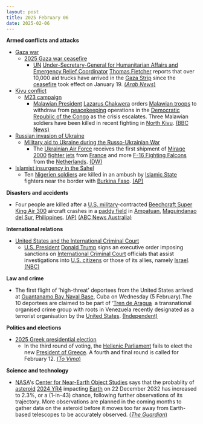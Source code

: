```yaml
---
layout: post
title: 2025 February 06
date: 2025-02-06
---
```



**Armed conflicts and attacks**

* [Gaza war](https://en.wikipedia.org/wiki/Gaza_war "Gaza war")
  + [2025 Gaza war ceasefire](https://en.wikipedia.org/wiki/2025_Gaza_war_ceasefire "2025 Gaza war ceasefire")
    - [UN](https://en.wikipedia.org/wiki/United_Nations "United Nations") [Under-Secretary-General for Humanitarian Affairs and Emergency Relief Coordinator](https://en.wikipedia.org/wiki/Under-Secretary-General_for_Humanitarian_Affairs_and_Emergency_Relief_Coordinator "Under-Secretary-General for Humanitarian Affairs and Emergency Relief Coordinator") [Thomas Fletcher](https://en.wikipedia.org/wiki/Thomas_Fletcher_%28diplomat%29 "Thomas Fletcher (diplomat)") reports that over 10,000 aid trucks have arrived in the [Gaza Strip](https://en.wikipedia.org/wiki/Gaza_Strip "Gaza Strip") since the [ceasefire](https://en.wikipedia.org/wiki/Ceasefire "Ceasefire") took effect on January 19. [(*Arab News*)](https://www.arabnews.com/node/2589292/middle-east)
* [Kivu conflict](https://en.wikipedia.org/wiki/Kivu_conflict "Kivu conflict")
  + [M23 campaign](https://en.wikipedia.org/wiki/M23_campaign_%282022%E2%80%93present%29 "M23 campaign (2022–present)")
    - [Malawian President](https://en.wikipedia.org/wiki/President_of_Malawi "President of Malawi") [Lazarus Chakwera](https://en.wikipedia.org/wiki/Lazarus_Chakwera "Lazarus Chakwera") orders [Malawian troops](https://en.wikipedia.org/wiki/Malawian_Defence_Force "Malawian Defence Force") to withdraw from [peacekeeping](https://en.wikipedia.org/wiki/Peacekeeping "Peacekeeping") operations in the [Democratic Republic of the Congo](https://en.wikipedia.org/wiki/Democratic_Republic_of_the_Congo "Democratic Republic of the Congo") as the crisis escalates. Three Malawian soldiers have been killed in recent fighting in [North Kivu](https://en.wikipedia.org/wiki/North_Kivu "North Kivu"). [(BBC News)](https://www.bbc.co.uk/news/articles/c0m1jmdr4jgo)
* [Russian invasion of Ukraine](https://en.wikipedia.org/wiki/Russian_invasion_of_Ukraine "Russian invasion of Ukraine")
  + [Military aid to Ukraine during the Russo-Ukrainian War](https://en.wikipedia.org/wiki/List_of_military_aid_to_Ukraine_during_the_Russo-Ukrainian_War "List of military aid to Ukraine during the Russo-Ukrainian War")
    - The [Ukrainian Air Force](https://en.wikipedia.org/wiki/Ukrainian_Air_Force "Ukrainian Air Force") receives the first shipment of [Mirage 2000](https://en.wikipedia.org/wiki/Dassault_Mirage_2000 "Dassault Mirage 2000") [fighter jets](https://en.wikipedia.org/wiki/Fighter_jet "Fighter jet") from [France](https://en.wikipedia.org/wiki/France "France") and more [F-16 Fighting Falcons](https://en.wikipedia.org/wiki/General_Dynamics_F-16_Fighting_Falcon "General Dynamics F-16 Fighting Falcon") from the [Netherlands](https://en.wikipedia.org/wiki/Netherlands "Netherlands"). [(DW)](https://www.dw.com/en/ukraine-receives-french-and-dutch-fighter-jets/a-71530786)
* [Islamist insurgency in the Sahel](https://en.wikipedia.org/wiki/Islamist_insurgency_in_the_Sahel "Islamist insurgency in the Sahel")
  + Ten [Nigerien soldiers](https://en.wikipedia.org/wiki/Niger_Armed_Forces "Niger Armed Forces") are killed in an ambush by [Islamic State](https://en.wikipedia.org/wiki/Islamic_State_%E2%80%93_Sahel_Province "Islamic State – Sahel Province") fighters near the border with [Burkina Faso](https://en.wikipedia.org/wiki/Burkina_Faso "Burkina Faso"). [(AP)](https://apnews.com/article/niger-ambush-sahel-violence-army-islamic-state-1dcbbf12ac1eafb6af0be5063f673696)

**Disasters and accidents**

* Four people are killed after a [U.S. military](https://en.wikipedia.org/wiki/United_States_Armed_Forces "United States Armed Forces")-contracted [Beechcraft Super King Air 300](https://en.wikipedia.org/wiki/Beechcraft_Super_King_Air_300 "Beechcraft Super King Air 300") aircraft crashes in a [paddy field](https://en.wikipedia.org/wiki/Paddy_field "Paddy field") in [Ampatuan](https://en.wikipedia.org/wiki/Ampatuan%2C_Maguindanao_del_Sur "Ampatuan, Maguindanao del Sur"), [Maguindanao del Sur](https://en.wikipedia.org/wiki/Maguindanao_del_Sur "Maguindanao del Sur"), [Philippines](https://en.wikipedia.org/wiki/Philippines "Philippines"). [(AP)](https://apnews.com/article/philippines-plane-crash-us-military-24ff90663ffec8033361d26fb9ac17db) [(ABC News Australia)](https://www.abc.net.au/news/2025-02-07/us-contracted-light-plane-crash-kills-four-in-philippines/104907506)

**International relations**

* [United States and the International Criminal Court](https://en.wikipedia.org/wiki/United_States_and_the_International_Criminal_Court "United States and the International Criminal Court")
  + [U.S. President](https://en.wikipedia.org/wiki/U.S._President "U.S. President") [Donald Trump](https://en.wikipedia.org/wiki/Donald_Trump "Donald Trump") signs an executive order imposing sanctions on [International Criminal Court](https://en.wikipedia.org/wiki/International_Criminal_Court "International Criminal Court") officials that assist investigations into [U.S. citizens](https://en.wikipedia.org/wiki/U.S._citizens "U.S. citizens") or those of its allies, namely [Israel](https://en.wikipedia.org/wiki/Citizen_of_Israel "Citizen of Israel"). [(NBC)](https://www.nbcnews.com/politics/donald-trump/trump-executive-order-sanctioning-international-criminal-court-rcna191018)

**Law and crime**

* The first flight of 'high-threat' deportees from the United States arrived at [Guantanamo Bay Naval Base](https://en.wikipedia.org/wiki/Guantanamo_Bay_Naval_Base "Guantanamo Bay Naval Base"), Cuba on Wednesday (5 February).The 10 deportees are claimed to be part of ‘[Tren de Aragua](https://en.wikipedia.org/wiki/Tren_de_Aragua "Tren de Aragua")  a transnational organised crime group with roots in Venezuela recently designated as a terrorist organisation by the [United States](https://en.wikipedia.org/wiki/United_States "United States"). [(Independent)](https://www.independent.co.uk/tv/guantanamo-trump-hesgeth-deport-illegal-cuba-b2693818.html)

**Politics and elections**

* [2025 Greek presidential election](https://en.wikipedia.org/wiki/2025_Greek_presidential_election "2025 Greek presidential election")
  + In the third round of voting, the [Hellenic Parliament](https://en.wikipedia.org/wiki/Hellenic_Parliament "Hellenic Parliament") fails to elect the new [President of Greece](https://en.wikipedia.org/wiki/President_of_Greece "President of Greece"). A fourth and final round is called for February 12. [(*To Vima*)](https://www.tovima.com/uncategorized/tasoulas-falls-short-again-final-presidential-vote-set-for-february-12/)

**Science and technology**

* [NASA](https://en.wikipedia.org/wiki/NASA "NASA")'s [Center for Near-Earth Object Studies](https://en.wikipedia.org/wiki/Center_for_Near-Earth_Object_Studies "Center for Near-Earth Object Studies") says that the probablity of [asteroid](https://en.wikipedia.org/wiki/Asteroid "Asteroid") [2024 YR4](https://en.wikipedia.org/wiki/2024_YR4 "2024 YR4") impacting [Earth](https://en.wikipedia.org/wiki/Earth "Earth") on 22 December 2032 has increased to 2.3%, or a (1-in-43) chance, following further observations of its trajectory. More observations are planned in the coming months to gather data on the asteroid before it moves too far away from Earth-based telescopes to be accurately observed. [(*The Guardian*)](https://www.theguardian.com/science/2025/feb/06/asteroid-impact-chances)
